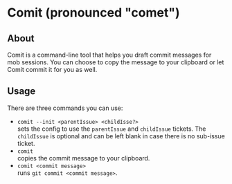 # Comit (pronounced "comet")
## About
Comit is a command-line tool that helps you draft commit messages for mob sessions. You can choose to copy the message to your clipboard or let Comit commit it for you as well.

## Usage
There are three commands you can use:
- `comit --init <parentIssue> <childIsse?>`<br>
sets the config to use the `parentIssue` and `childIssue` tickets. The `childIssue` is optional and can be left blank in case there is no sub-issue ticket.
- `comit`<br>
copies the commit message to your clipboard.
- `comit <commit message>`<br>
runs `git commit <commit message>`.